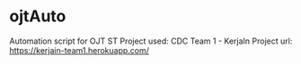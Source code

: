 # ojtAuto

Automation script for OJT ST
Project used: CDC Team 1 - KerjaIn
Project url: https://kerjain-team1.herokuapp.com/
